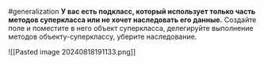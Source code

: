 #generalization 
**У вас есть подкласс, который использует только часть методов суперкласса или не хочет наследовать его данные.**
Создайте поле и поместите в него объект суперкласса, делегируйте выполнение методов объекту-суперклассу, уберите наследование.

![[Pasted image 20240818191133.png]]
